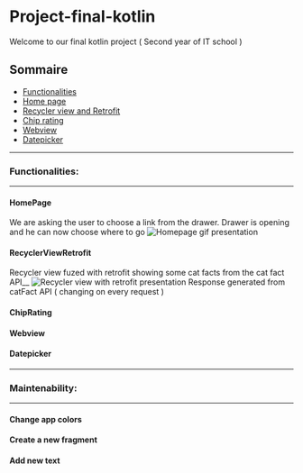 # Project-final-kotlin
Welcome to our final kotlin project ( Second year of IT school ) 
## Sommaire
 * [Functionalities](#Functionalities)
  * [Home page](#HomePage) 
  * [Recycler view and Retrofit](#RecyclerViewRetrofit)
  * [Chip rating](#ChipRating)
  * [Webview](#Webview)
  * [Datepicker](#Datepicker)

-----
### Functionalities:
-----
  #### HomePage
  We are asking the user to choose a link from the drawer. Drawer is opening and he can now choose where to go
  ![Homepage gif presentation](https://media.giphy.com/media/xcc3ZwYPDVyRh3CrdL/giphy.gif)
  #### RecyclerViewRetrofit
  Recycler view fuzed with retrofit showing some cat facts from the cat fact API__
  ![Recycler view with retrofit presentation](https://media.giphy.com/media/z4G0D5jn2xcx64JoWm/giphy.gif)
  Response generated from catFact API ( changing on every request ) 

  #### ChipRating
  #### Webview
  #### Datepicker
-----
### Maintenability: 
-----
  #### Change app colors 
  #### Create a new fragment
  #### Add new text
  
  





